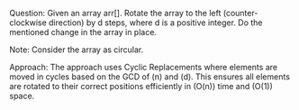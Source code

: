 Question:
Given an array arr[]. Rotate the array to the left (counter-clockwise direction) by d steps, where d is a positive integer. Do the mentioned change in the array in place.

Note: Consider the array as circular.

Approach:
The approach uses Cyclic Replacements where elements are moved in cycles based on the GCD of (n) and (d). This ensures all elements are rotated to their correct positions efficiently in (O(n)) time and (O(1)) space.
